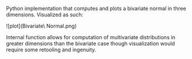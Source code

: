 Python implementation that computes and plots a bivariate normal in three dimensions.  Visualized as such:

![plot](Bivariate\ Normal.png)

Internal function allows for computation of multivariate distributions in greater dimensions than the bivariate case though visualization would require some retooling and ingenuity.
